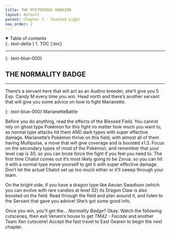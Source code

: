 ```yaml
---
title: THE MYSTERIOUS MANSION
layout: default
parent: Chapter 3 - Tainted Light
nav_order: 2
---
```


<details open markdown="block">
  <summary>
    Table of contents
  </summary>
  {: .text-delta }
1. TOC
{:toc}
</details>

---

{: .text-blue-000}
## THE NORMALITY BADGE
---

There’s a servant here that will act as an Audino breeder, she’ll give you 5 Exp. Candy M every time you win. Head north and there’s another servant that will give you some advice on how to fight Marianette.

{: .text-blue-000}
MarianetteBattle

Before you do anything, read the effects of the Blessed Field. You cannot rely on ghost type Pokémon for this fight no matter how much you want to, as normal type attacks hit them AND dark types with super effective damage. Marianette’s Pokémon thrive on this field, with almost all of them having Multipulse, a move that will give coverage and is boosted x1.3. Focus on the secondary types of most of the Pokémon, and remember that your level cap is 30, so you can brute force the fight if you feel you need to. The first time Chatot comes out it’s most likely going to be Zorua, so you can hit it with a normal type move yourself to get it with super effective damage. Don’t let the actual Chatot set up too much either or it’ll sweep through your team.

On the bright side, if you have a dragon type like Aevian Swadloon (which you can evolve with rare candies at level 32) its Dragon Claw is also boosted on the field. Read through the field and plan around it, and listen to the Servant that gave you advice! She’s got some good info.

Once you win, you’ll get the… *Normality Badge*? Okay. Watch the following cutscenes, then exit Venam’s house to get *TM42 - Facade* and another Team Xen cutscene! Accept the fast travel to East Gearen to begin the next chapter.
